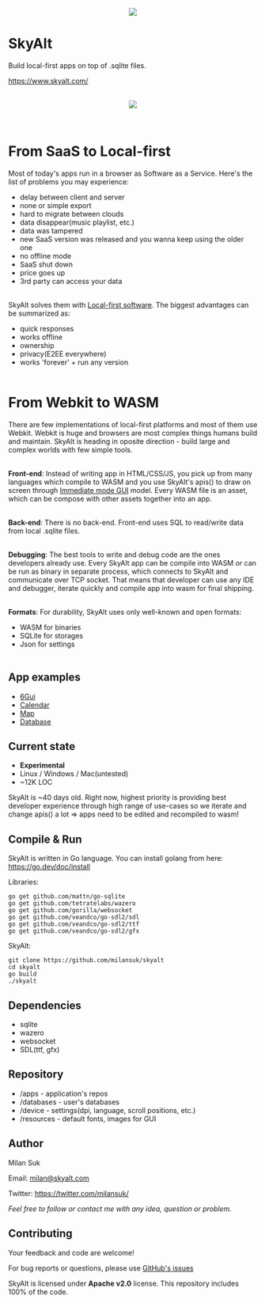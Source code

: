 <p align="center">
<img src="https://raw.githubusercontent.com/MilanSuk/skyalt/main/screenshots/logo.png" />
</p>


# SkyAlt
Build local-first apps on top of .sqlite files.

https://www.skyalt.com/
<br/>
<br/>
<p align="center">
<img src="https://raw.githubusercontent.com/MilanSuk/skyalt/main/screenshots/screenshot_2.png" />
</p>
<br/>



# From SaaS to Local-first
Most of today's apps run in a browser as Software as a Service. Here's the list of problems you may experience:
- delay between client and server
- none or simple export
- hard to migrate between clouds
- data disappear(music playlist, etc.)
- data was tampered
- new SaaS version was released and you wanna keep using the older one
- no offline mode
- SaaS shut down
- price goes up
- 3rd party can access your data
<br/><br/>

SkyAlt solves them with [Local-first software](https://www.inkandswitch.com/local-first/). The biggest advantages can be summarized as:
- quick responses
- works offline
- ownership
- privacy(E2EE everywhere)
- works 'forever' + run any version
<br/><br/>



# From Webkit to WASM
There are few implementations of local-first platforms and most of them use Webkit. Webkit is huge and browsers are most complex things humans build and maintain. SkyAlt is heading in oposite direction - build large and complex worlds with few simple tools.
<br/><br/>

**Front-end**: Instead of writing app in HTML/CSS/JS, you pick up from many languages which compile to WASM and you use SkyAlt's apis() to draw on screen through [Immediate mode GUI](https://en.wikipedia.org/wiki/Immediate_mode_GUI) model. Every WASM file is an asset, which can be compose with other assets together into an app.
<br/><br/>

**Back-end**: There is no back-end. Front-end uses SQL to read/write data from local .sqlite files.
<br/><br/>

**Debugging**: The best tools to write and debug code are the ones developers already use. Every SkyAlt app can be compile into WASM *or* can be run as binary in separate process, which connects to SkyAlt and communicate over TCP socket. That means that developer can use any IDE and debugger, iterate quickly and compile app into wasm for final shipping.
<br/><br/>

**Formats**: For durability, SkyAlt uses only well-known and open formats:
- WASM for binaries
- SQLite for storages
- Json for settings
<br/><br/>



## App examples
- [6Gui](https://github.com/milansuk/skyalt/blob/main/apps/6gui/main/main.go)
- [Calendar](https://github.com/milansuk/skyalt/blob/main/apps/calendar/main/main.go)
- [Map](https://github.com/milansuk/skyalt/blob/main/apps/map/main/main.go)
- [Database](https://github.com/milansuk/skyalt/blob/main/apps/db/main/main.go)



## Current state
- **Experimental**
- Linux / Windows / Mac(untested)
- ~12K LOC

SkyAlt is ~40 days old. Right now, highest priority is providing best developer experience through high range of use-cases so we iterate and change apis() a lot => apps need to be edited and recompiled to wasm!



## Compile & Run
SkyAlt is written in Go language. You can install golang from here: https://go.dev/doc/install

Libraries:
<pre><code>go get github.com/mattn/go-sqlite
go get github.com/tetratelabs/wazero
go get github.com/gorilla/websocket
go get github.com/veandco/go-sdl2/sdl
go get github.com/veandco/go-sdl2/ttf
go get github.com/veandco/go-sdl2/gfx
</code></pre>

SkyAlt:
<pre><code>git clone https://github.com/milansuk/skyalt
cd skyalt
go build
./skyalt
</code></pre>



## Dependencies
- sqlite
- wazero
- websocket
- SDL(ttf, gfx)



## Repository
- /apps - application's repos
- /databases - user's databases
- /device - settings(dpi, language, scroll positions, etc.)
- /resources - default fonts, images for GUI



## Author
Milan Suk

Email: milan@skyalt.com

Twitter: https://twitter.com/milansuk/

*Feel free to follow or contact me with any idea, question or problem.*



## Contributing
Your feedback and code are welcome!

For bug reports or questions, please use [GitHub's issues](https://github.com/MilanSuk/skyalt/issues)

SkyAlt is licensed under **Apache v2.0** license. This repository includes 100% of the code.

